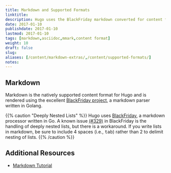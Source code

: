 ```yaml
---
title: Markdown and Supported Formats
linktitle:
description: Hugo uses the BlackFriday markdown converted for content files but also provides support for additional syntaxes (eg, Asciidoc) via external helpers.
date: 2017-01-10
publishdate: 2017-01-10
lastmod: 2017-01-10
tags: [markdown,asciidoc,mmark,content format]
weight: 10
draft: false
slug:
aliases: [/content/markdown-extras/,/content/supported-formats/]
notes:
---
```


## Markdown

Markdown is the natively supported content format for Hugo and is rendered using the excellent [BlackFriday project][], a markdown parser written in Golang.

{{% caution "Deeply Nested Lists" %}}
Hugo uses [BlackFriday](https://github.com/russross/blackfriday), a markdown processor written in Go. A known issue [(#329)](https://github.com/russross/blackfriday/issues/329) in BlackFriday is the handling of deeply nested lists, but there is a workaround. If you write lists in markdown, be sure to include 4 spaces (i.e., <kbd>tab</kbd>) rather than 2 to delimit nesting of lists.
{{% /caution %}}

## Additional Resources

* [Markdown Tutorial][]

[BlackFriday project]: https://github.com/russross/blackfriday
[Markdown Tutorial]: http://www.markdowntutorial.com/